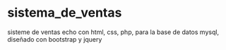 # sistema_de_ventas
sisteme de ventas echo con html, css, php, para la base de datos mysql, diseñado con bootstrap y jquery

